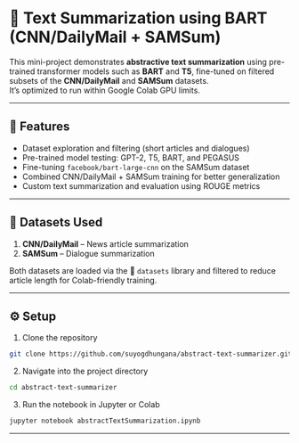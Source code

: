 # 🧠 Text Summarization using BART (CNN/DailyMail + SAMSum)

This mini-project demonstrates **abstractive text summarization** using pre-trained transformer models such as **BART** and **T5**, fine-tuned on filtered subsets of the **CNN/DailyMail** and **SAMSum** datasets.  
It’s optimized to run within Google Colab GPU limits.

---

## 🚀 Features
- Dataset exploration and filtering (short articles and dialogues)
- Pre-trained model testing: GPT-2, T5, BART, and PEGASUS
- Fine-tuning `facebook/bart-large-cnn` on the SAMSum dataset
- Combined CNN/DailyMail + SAMSum training for better generalization
- Custom text summarization and evaluation using ROUGE metrics

---

## 🧩 Datasets Used
1. **CNN/DailyMail** – News article summarization  
2. **SAMSum** – Dialogue summarization  

Both datasets are loaded via the 🤗 `datasets` library and filtered to reduce article length for Colab-friendly training.

---
## ⚙️ Setup

1. Clone the repository
```bash
git clone https://github.com/suyogdhungana/abstract-text-summarizer.git
```
2. Navigate into the project directory
```bash
cd abstract-text-summarizer
```
3. Run the notebook in Jupyter or Colab
```bash
jupyter notebook abstractTextSummarization.ipynb
```
---
